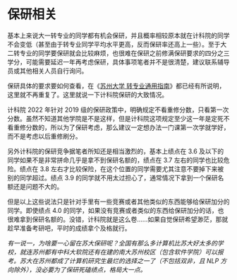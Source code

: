 # 保研相关

基本上来说大一转专业的同学都有机会保研，并且概率相较原本就在计科院的同学不会变低（甚至由于转专业同学平均水平更高，反而保研率还高上一些）。至于大二转专业的同学要保研就会比较麻烦，也很难在保研之前修满保研要求的四分之三学分，可能需要延迟一年再考虑保研，具体事项笔者并不是很清楚，建议联系辅导员或其他相关人员自行询问。

保研具体的要求要如何查看，在《[苏州大学 转专业通用指南](https://gaoge011022.gitbook.io/suda-major-change-guide-universal/)》都已经有所说明，这里就不再重复了。这里就说一下计科院保研的大致情况。

计科院 2022 年针对 2019 级的保研政策中，明确规定不看重修分数，只看第一次分数。虽然不知道其他学院是不是这样，但是计科院这项规定至少这一年是定死不看重修分数的，所以为了保研考虑，那么建议一定想办法一门课第一次学就学好，而不是考虑以后重修刷分。

另外计科院的保研竞争据笔者所知还是相当激烈的，基本上绩点在 3.6 及以下的同学如果不是非常拼命几乎是拿不到保研名额的，绩点在 3.7 左右的同学也比较危险。绩点在 3.8 左右才比较保险，在这个位置的同学需要尤其注意不要掉下来被别的同学超过。绩点 3.9 的同学就不用太过担心了，通常情况下拿到一个保研名额还是问题不大的。

但是以上这些说法只是针对手里有一些竞赛或者其他类似的东西能够给保研加分的同学。即使绩点 4.0 的同学，如果没有竞赛或者类似的东西给保研加分的话，也很难拿到保研名额的。没错，计科院就是这么卷……如果自觉保研希望渺茫，那就趁早准备考研吧，平时的成绩拿个及格就行。

_有一说一，为啥要一心留在苏大保研呢？全国有那么多计算机比苏大好太多的学校，就连苏州都有中科大软院还有在建的南大苏州校区（包含软件学院）可以报考。苏大在苏州都成了计算机研究生最烂的选择之一了（不包括双非，且 NLP 方向除外），没必要为了保研死磕绩点，格局大一点。_
